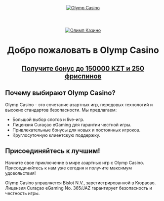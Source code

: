<head>
    <meta charset="UTF-8">
    <meta name="viewport" content="width=device-width, initial-scale=1.0">
    <meta name="description" content="Игровая платформа Olymp Casino предлагает широкий выбор слотов, бонусы до 150000 KZT и круглосуточную поддержку для игроков из Казахстана.">
    <meta name="keywords" content="Olymp Casino, казино Казахстан, бонусы, слоты, live казино, азартные игры">
</head>
<body>
    <header class="header">
        <div class="container">
            <div align="center">
              <a class="logo" href="https://bit.ly/olimpkz"><img src="https://github.com/user-attachments/assets/30bc07f6-7939-4547-9097-b9b5219c8262" alt="Olymp Casino"></a>
            </div>
        </div>
    </header>
    <main class="main">
        <div align="center">
        <a href="https://bit.ly/olimpkz"><img src="https://github.com/user-attachments/assets/ae217507-3e69-421c-a2d0-f06175e67eaa" alt="Олимп Казино"></a>
        </div>
        <div class="container">
            <h1 align="center">Добро пожаловать в Olymp Casino</h1>
            <section class="banner">
                <div class="banner__content">
                    <div align="center">
                      <h2 class="banner__title"><a href="https://bit.ly/olimpkz">Получите бонус до 150000 KZT и 250 фриспинов</a></h2>
                    </div>
                </div>
            </section>
            <section class="content">
                <h2>Почему выбирают Olymp Casino?</h2>
                <p>Olymp Casino - это сочетание азартных игр, передовых технологий и высоких стандартов безопасности. Мы предлагаем:</p>
                <ul>
                    <li>Большой выбор слотов и live-игр.</li>
                    <li>Лицензия Curaçao eGaming для гарантии честной игры.</li>
                    <li>Привлекательные бонусы для новых и постоянных игроков.</li>
                    <li>Круглосуточную клиентскую поддержку.</li>
                </ul>
                <h2>Присоединяйтесь к лучшим!</h2>
                <p>Начните свое приключение в мире азартных игр с Olymp Casino. Присоединяйтесь к нам уже сегодня и получите максимум удовольствия!</p>
            </section>
        </div>
    </main>
    <footer class="footer">
        <div class="container">
            <div class="footer__info">
                <p>Olymp Casino управляется Bislot N.V., зарегистрированной в Кюрасао. Лицензия Curaçao eGaming No. 365/JAZ гарантирует безопасность и честность игры.</p>
            </div>
        </div>
    </footer>
</body>
